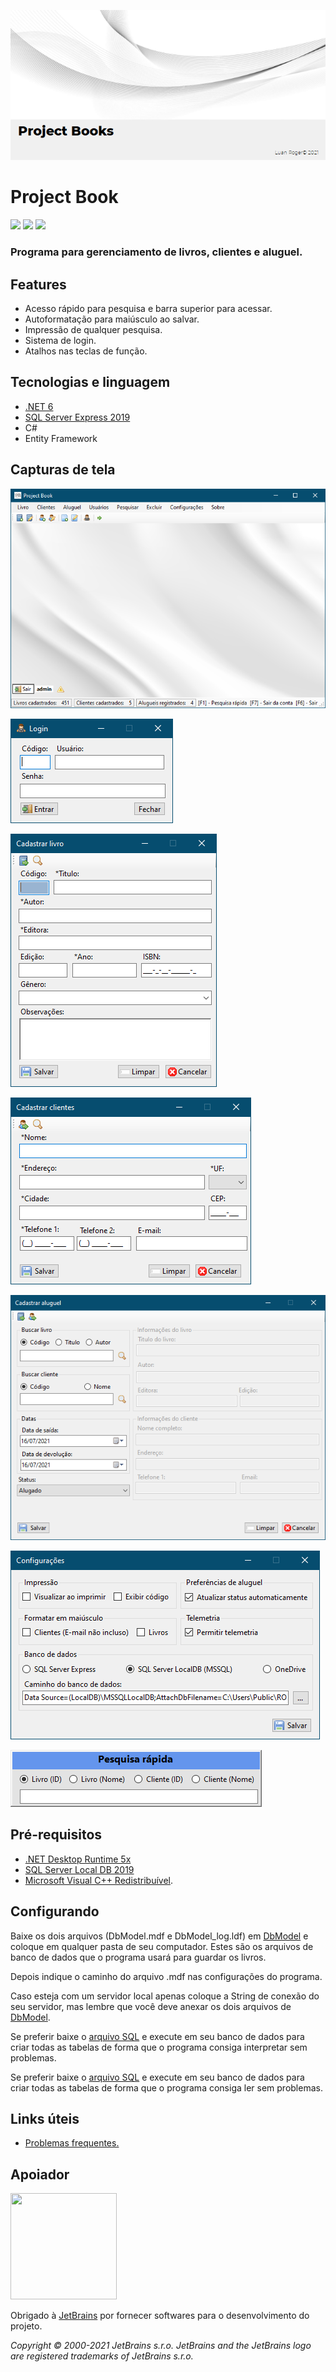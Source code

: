 ![](https://github.com/LuanRoger/ProjectBook/blob/master/ProjectBook/assets/screenshots/PrintSplashScreen.png?raw=true)
# Project Book
![](https://img.shields.io/github/v/release/LuanRoger/ProjectBook?include_prereleases)
![](https://img.shields.io/github/license/LuanRoger/ProjectBook)
![](https://img.shields.io/github/last-commit/LuanRoger/ProjectBook)

### Programa para gerenciamento de livros, clientes e aluguel.

## Features
* Acesso rápido para pesquisa e barra superior para acessar.
* Autoformatação para maiúsculo ao salvar.
* Impressão de qualquer pesquisa.
* Sistema de login.
* Atalhos nas teclas de função.

## Tecnologias e linguagem
- [.NET 6](https://dotnet.microsoft.com)
- [SQL Server Express 2019](https://www.microsoft.com/pt-br/sql-server)
- C#
- Entity Framework

## Capturas de tela
![](https://github.com/LuanRoger/ProjectBook/blob/master/ProjectBook/assets/screenshots/PrintInicio.png?raw=true)

![](https://github.com/LuanRoger/ProjectBook/blob/master/ProjectBook/assets/screenshots/PrintLogin.png?raw=true)

![](https://github.com/LuanRoger/ProjectBook/blob/master/ProjectBook/assets/screenshots/PrintNovoLivro.png?raw=true)

![](https://github.com/LuanRoger/ProjectBook/blob/master/ProjectBook/assets/screenshots/PrintNovoCliente.png?raw=true)

![](https://github.com/LuanRoger/ProjectBook/blob/master/ProjectBook/assets/screenshots/PrintNovoAluguel.png?raw=true)

![](https://github.com/LuanRoger/ProjectBook/blob/master/ProjectBook/assets/screenshots/PrintConfiguracoes.png?raw=true)

![](https://github.com/LuanRoger/ProjectBook/blob/master/ProjectBook/assets/screenshots/PrintPesquisaRapida.png?raw=true)

## Pré-requisitos
- [.NET Desktop Runtime 5x](https://dotnet.microsoft.com/download/dotnet/5.0)
- [SQL Server Local DB 2019](https://download.microsoft.com/download/7/c/1/7c14e92e-bdcb-4f89-b7cf-93543e7112d1/SqlLocalDB.msi)
- [Microsoft Visual C++ Redistribuível](https://support.microsoft.com/pt-br/topic/os-downloads-do-visual-c-mais-recentes-com-suporte-2647da03-1eea-4433-9aff-95f26a218cc0).

## Configurando
Baixe os dois arquivos (DbModel.mdf e DbModel_log.ldf) em [DbModel](./DbModel) e coloque em qualquer pasta de seu computador.
Estes são os arquivos de banco de dados que o programa usará para guardar os livros.

Depois indique o caminho do arquivo .mdf nas configurações do programa.

Caso esteja com um servidor local apenas coloque a String de conexão do seu servidor, 
mas lembre que você deve anexar os dois arquivos de [DbModel](./DbModel).

Se preferir baixe o [arquivo SQL](./DbModel/ModeloSQL.sql) e execute em seu banco de dados para criar todas as tabelas de forma que o programa consiga interpretar sem problemas.

Se preferir baixe o [arquivo SQL](./DbModel/ModeloSQL.sql) e execute em seu banco de dados para criar todas as tabelas de forma que o programa consiga ler sem problemas.

## Links úteis
- [Problemas frequentes.](https://github.com/LuanRoger/ProjectBook/blob/master/PROBLEMS.md)

## Apoiador
<img src="https://resources.jetbrains.com/storage/products/company/brand/logos/jb_beam.png" height=170 width=170>

Obrigado à [JetBrains](https://jb.gg/OpenSource) por fornecer softwares para o desenvolvimento do projeto.

*Copyright © 2000-2021 JetBrains s.r.o. JetBrains and the JetBrains logo are registered trademarks of JetBrains s.r.o.*
